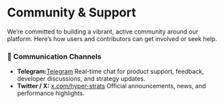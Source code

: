# Community & Support

We’re committed to building a vibrant, active community around our platform. Here’s how users and contributors can get involved or seek help.

### 📱 Communication Channels
- **Telegram:**[Telegram](https://t.me/Hyper-Strategies) Real-time chat for product support, feedback, developer discussions, and strategy updates.
- **Twitter / X:** [x.com/hyper-strats](https://x.com/hyperstrats) Official announcements, news, and performance highlights.

